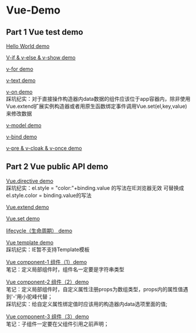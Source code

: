 # Vue-Demo
## Part 1 Vue test demo

[Hello World demo](#)

[V-if & v-else & v-show demo](#)

[v-for demo](#)

[v-text demo](#)

[v-on demo](#)  
踩坑纪实：对于直接操作构造器内data数据的组件应该位于app容器内，除非使用Vue.extend扩展实例构造器或者用原生函数绑定事件调用Vue.set(el,key,value)来修改数据

[v-model demo](#)

[v-bind demo](#)

[v-pre & v-cloak & v-once demo](#)

## Part 2 Vue public API demo

[Vue.directive demo](#)  
踩坑纪实：el.style = "color:"+binding.value 的写法在IE浏览器无效  可替换成el.style.color = binding.value的写法

[Vue.extend demo](#)

[Vue.set demo](#)

[lifecycle（生命周期） demo](#)

[Vue template demo](#)  
踩坑纪实：IE暂不支持Template模板

[Vue component-1 组件（1）demo](#)  
笔记：定义局部组件时，组件名一定要是字符串类型

[Vue component-2 组件（2）demo](#)  
笔记：定义局部组件时，自定义属性注册props为数组类型，props内的属性值遇到'-'用小驼峰代替；  
踩坑纪实：给自定义属性绑定值时应该用的构造器内data选项里面的值;

[Vue component-3 组件（3）demo](#)  
笔记：子组件一定要在父组件引用之前声明；
